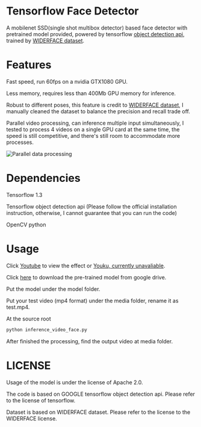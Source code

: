 # Tensorflow Face Detector
A mobilenet SSD(single shot multibox detector) based face detector with pretrained model provided, powered by tensorflow [object detection api](https://github.com/tensorflow/models/tree/master/object_detection), trained by [WIDERFACE dataset](http://mmlab.ie.cuhk.edu.hk/projects/WIDERFace/).

# Features
Fast speed, run 60fps on a nvidia GTX1080 GPU.

Less memory, requires less than 400Mb GPU memory for inference.

Robust to different poses, this feature is credit to [WIDERFACE dataset](http://mmlab.ie.cuhk.edu.hk/projects/WIDERFace/), I manually cleaned the dataset to balance the precision and recall trade off.

Parallel video processing, can inference multiple input simultaneously, I tested to process 4 videos on a single GPU card at the same time, the speed is still competitive, and there's still room to accommodate more processes.

![Parallel data processing](https://github.com/yeephycho/tensorflow-face-detection/blob/master/res/test_result.png?raw=true "Show result")

# Dependencies
Tensorflow 1.3

Tensorflow object detection api (Please follow the official installation instruction, otherwise, I cannot guarantee that you can run the code)

OpenCV python

# Usage
Click [Youtube](https://youtu.be/gw4CVz7SPEs) to view the effect or [Youku, currently unavaliable]().

Click [here](https://drive.google.com/open?id=0B5ttP5kO_loUdWZWZVVrN2VmWFk) to download the pre-trained model from google drive.

Put the model under the model folder.

Put your test video (mp4 format) under the media folder, rename it as test.mp4. 

At the source root
```python
python inference_video_face.py
```

After finished the processing, find the output video at media folder.

# LICENSE
Usage of the model is under the license of Apache 2.0.

The code is based on GOOGLE tensorflow object detection api. Please refer to the license of tensorflow.

Dataset is based on WIDERFACE dataset. Please refer to the license to the WIDERFACE license.

